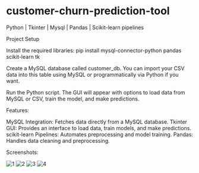 # customer-churn-prediction-tool
Python | Tkinter | Mysql | Pandas | Scikit-learn pipelines

Project Setup

Install the required libraries:
pip install mysql-connector-python pandas scikit-learn tk

Create a MySQL database called customer_db.
You can import your CSV data into this table using MySQL or programmatically via Python if you want.

Run the Python script. The GUI will appear with options to load data from MySQL or CSV, train the model, and make predictions.

Features:

MySQL Integration: Fetches data directly from a MySQL database.
Tkinter GUI: Provides an interface to load data, train models, and make predictions.
scikit-learn Pipelines: Automates preprocessing and model training.
Pandas: Handles data cleaning and preprocessing.

Screenshots:

![1](https://github.com/user-attachments/assets/1d19d51a-24f4-41ac-ab66-d630f3486f57)
![2](https://github.com/user-attachments/assets/c888b3f2-982f-4a14-a663-bc6e8c3b412e)
![3](https://github.com/user-attachments/assets/7cc1f0b7-ac46-49c1-904a-71ec41f3bf32)
![4](https://github.com/user-attachments/assets/93ea03ca-6435-4063-a3ad-ad1ba3f74140)
